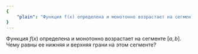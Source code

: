 ```yaml
---
{
    "plain": "Функция f(x) определена и монотонно возрастает на сегмента [a,b]. Чему равны ее нижняя и верхняя грани на этом сегменте?"
}
---
```


Функция $f(x)$ определена и монотонно возрастает на сегменте $[a,b]$. Чему равны ее нижняя и верхняя грани на этом сегменте?